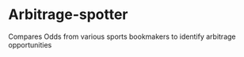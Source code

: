 # Arbitrage-spotter
Compares Odds from various sports bookmakers to identify arbitrage opportunities
